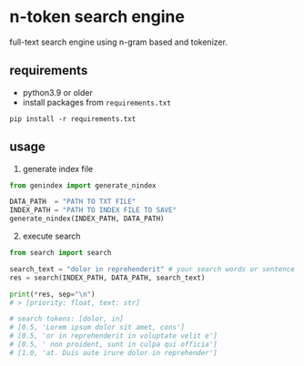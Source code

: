 # n-token search engine

full-text search engine using n-gram based and tokenizer.

## requirements
* python3.9 or older
* install packages from `requirements.txt` 
```shell
pip install -r requirements.txt
```

## usage
1. generate index file
```python
from genindex import generate_nindex

DATA_PATH  = "PATH TO TXT FILE"
INDEX_PATH = "PATH TO INDEX FILE TO SAVE"
generate_nindex(INDEX_PATH, DATA_PATH)
```

2. execute search
```python
from search import search

search_text = "dolor in reprehenderit" # your search words or sentence
res = search(INDEX_PATH, DATA_PATH, search_text)

print(*res, sep="\n")
# > [priority: float, text: str]

# search tokens: [dolor, in]
# [0.5, 'Lorem ipsum dolor sit amet, cons']
# [0.5, 'or in reprehenderit in voluptate velit e']
# [0.5, ' non proident, sunt in culpa qui officia']
# [1.0, 'at. Duis aute irure dolor in reprehender']
```